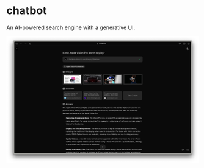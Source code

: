 # chatbot

An AI-powered search engine with a generative UI.


![capture](/public/capture-240404_blk.png)


